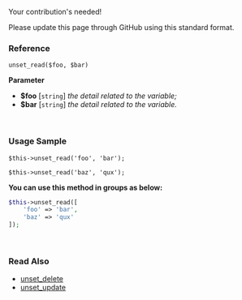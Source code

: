Your contribution's needed!

Please update this page through GitHub using this standard format.

### Reference
`unset_read($foo, $bar)`

**Parameter**
* **$foo** [`string`] *the detail related to the variable;*
* **$bar** [`string`] *the detail related to the variable.*

&nbsp;

### Usage Sample
`$this->unset_read('foo', 'bar');`

`$this->unset_read('baz', 'qux');`

**You can use this method in groups as below:**
```php
$this->unset_read([
    'foo' => 'bar',
    'baz' => 'qux'
]);
```

&nbsp;

### Read Also
* [unset_delete](./unset_delete)
* [unset_update](./unset_update)
